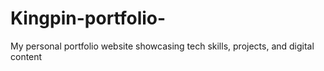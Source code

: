 # Kingpin-portfolio-
My personal portfolio website showcasing tech skills, projects, and digital content
